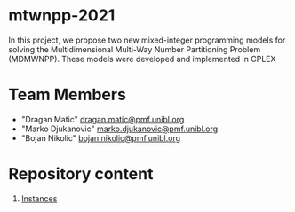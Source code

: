 # mtwnpp-2021

In this project, we propose two new mixed-integer programming models for solving the Multidimensional Multi-Way Number Partitioning Problem (MDMWNPP). These models were developed and implemented in CPLEX

# <a name="team-members"></a>Team Members
* "Dragan Matic" <dragan.matic@pmf.unibl.org>
* "Marko Djukanovic" <marko.djukanovic@pmf.unibl.org>
* "Bojan Nikolic" <bojan.nikolic@pmf.unibl.org>

# Repository content

1. <a href="https://github.com/markodjukanovic90/mtwnpp-2021/tree/master/instances/Kratica">Instances</a>





